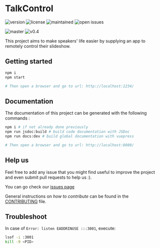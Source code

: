 # TalkControl

![version](https://img.shields.io/github/package-json/v/sfeir-open-source/talk-control?color=blue)
![license](https://img.shields.io/github/license/sfeir-open-source/talk-control)
![maintained](https://img.shields.io/maintenance/yes/2020)
![open issues](https://img.shields.io/github/issues-raw/sfeir-open-source/talk-control)

![master](https://github.com/sfeir-open-source/talk-control/workflows/master/badge.svg?branch=master)
![v0.4](https://github.com/sfeir-open-source/talk-control/workflows/v0.4/badge.svg?branch=v0.4)

This project aims to make speakers' life easier by supplying an app to remotely control their slideshow.

## Getting started

```bash
npm i
npm start

# Then open a browser and go to url: http://localhost:1234/
```

## Documentation

The documentation of this project can be generated with the following commands :

```bash
npm i # if not already done previously
npm run jsdoc:build # build code documentation with JSDoc
npm run docs:dev # build global documentation with vuepress

# Then open a browser and go to url: http://localhost:8080/
```

## Help us

Feel free to add any issue that you might find useful to improve the project and even submit pull requests to help us :).

You can go check our [issues page](https://github.com/sfeir-open-source/talk-control/issues)

General instructions on _how to contribute_ can be found in the [CONTRIBUTING](CONTRIBUTING.md) file.

## Troubleshoot

In case of `Error: listen EADDRINUSE :::3001`, execute:

```bash
lsof -i :3001
kill -9 <PID>
```
